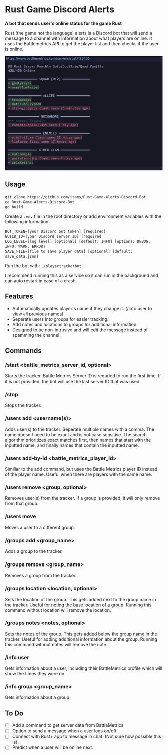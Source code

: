 # Rust Game Discord Alerts

**A bot that sends user's online status for the game Rust**

Rust (the game not the language) alerts is a Discord bot that will send a message to a channel with information about what players are online. It uses the Battlemetrics API to get the player list and then checks if the user is online.

![Tracker Message](./screenshot1.png)

## Usage

```
git clone https://github.com/jtams/Rust-Game-Alerts-Discord-Bot
cd Rust-Game-Alerts-Discord-Bot
go build
```

Create a `.env` file in the root directory or add environment variables with the following information:

```env
BOT_TOKEN=[your Discord bot token] [required]
GUILD_ID=[your Discord server ID] [required
LOG_LEVEL=[log level] [optional] [default: INFO] [options: DEBUG, INFO, WARN, ERROR]
SAVE_FILE=[file to save player data] [optional] [default: save_data.json]
```

Run the bot with:
`./playertrackerbot`

I recommend running this as a service so it can run in the background and can auto restart in case of a crash.

## Features

- Automatically updates player's name if they change it. (/info user <username> to view all previous names)
- Seperate users into groups for easier tracking.
- Add notes and locations to groups for additional information.
- Designed to be non-intrusive and will edit the message instead of spamming the channel.

## Commands

### /start <battle_metrics_server_id, optional>

Starts the tracker. Battle Metrics Server ID is requried to run the first time. If it is not provided, the bot will use the last server ID that was used.

### /stop

Stops the tracker.

### /users add <username(s)> <group>

Adds user(s) to the tracker. Seperate multiple names with a comma. The name doesn't need to be exact and is not case sensitive. The search algorithm prioritizes exact matches first, then names that start with the inputted name, and finally names that contain the inputted name.

### /users add-by-id <battle_metrics_player_id> <group>

Similiar to the add command, but uses the Battle Metrics player ID instead of the player name. Useful when there are players with the same name.

### /users remove <username> <group, optional>

Removes user(s) from the tracker. If a group is provided, it will only remove from that group.

### /users move <username> <group>

Moves a user to a different group.

### /groups add <group_name>

Adds a group to the tracker.

### /groups remove <group_name>

Removes a group from the tracker.

### /groups location <location, optional>

Sets the location of the group. This gets added next to the group name in the tracker. Useful for noting the base location of a group. Running this command without location will remove the location.

### /groups notes <notes, optional>

Sets the notes of the group. This gets added below the group name in the tracker. Useful for adding additional information about the group. Running this command without notes will remove the note.

### /info user <username>

Gets information about a user, including their BattleMetrics profile which will show the times they were on.

### /info group <group_name>

Gets information about a group.

## To Do

- [ ] Add a command to get server data from BattleMetrics
- [ ] Option to send a message when a user logs on/off
- [ ] Connect with Rust+ app to message in chat. (Not sure how possible this is).
- [ ] Predict when a user will be online next.
